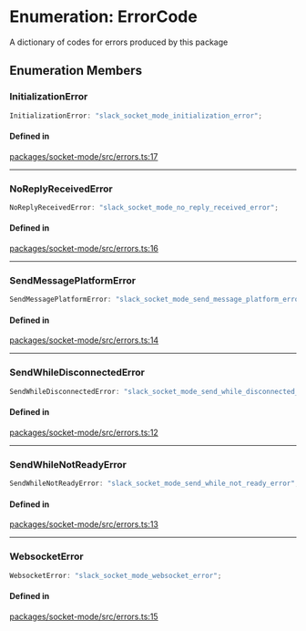 # Enumeration: ErrorCode

A dictionary of codes for errors produced by this package

## Enumeration Members

### InitializationError

```ts
InitializationError: "slack_socket_mode_initialization_error";
```

#### Defined in

[packages/socket-mode/src/errors.ts:17](https://github.com/slackapi/node-slack-sdk/blob/main/packages/socket-mode/src/errors.ts#L17)

***

### NoReplyReceivedError

```ts
NoReplyReceivedError: "slack_socket_mode_no_reply_received_error";
```

#### Defined in

[packages/socket-mode/src/errors.ts:16](https://github.com/slackapi/node-slack-sdk/blob/main/packages/socket-mode/src/errors.ts#L16)

***

### SendMessagePlatformError

```ts
SendMessagePlatformError: "slack_socket_mode_send_message_platform_error";
```

#### Defined in

[packages/socket-mode/src/errors.ts:14](https://github.com/slackapi/node-slack-sdk/blob/main/packages/socket-mode/src/errors.ts#L14)

***

### SendWhileDisconnectedError

```ts
SendWhileDisconnectedError: "slack_socket_mode_send_while_disconnected_error";
```

#### Defined in

[packages/socket-mode/src/errors.ts:12](https://github.com/slackapi/node-slack-sdk/blob/main/packages/socket-mode/src/errors.ts#L12)

***

### SendWhileNotReadyError

```ts
SendWhileNotReadyError: "slack_socket_mode_send_while_not_ready_error";
```

#### Defined in

[packages/socket-mode/src/errors.ts:13](https://github.com/slackapi/node-slack-sdk/blob/main/packages/socket-mode/src/errors.ts#L13)

***

### WebsocketError

```ts
WebsocketError: "slack_socket_mode_websocket_error";
```

#### Defined in

[packages/socket-mode/src/errors.ts:15](https://github.com/slackapi/node-slack-sdk/blob/main/packages/socket-mode/src/errors.ts#L15)
